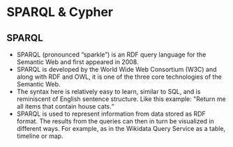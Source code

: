 # SPARQL & Cypher

## SPARQL

- SPARQL (pronounced “sparkle”) is an RDF query language for the Semantic Web and first appeared in 2008.
- SPARQL is developed by the World Wide Web Consortium (W3C) and along with RDF and OWL, it is one of the three core technologies of the Semantic Web. 
- The syntax here is relatively easy to learn, similar to SQL, and is reminiscent of English sentence structure. Like this example: "Return me all items that contain house cats.“
- SPARQL is used to represent information from data stored as RDF format. The results from the queries can then in turn be visualized in different ways. For example, as in the Wikidata Query Service as a table, timeline or map.
